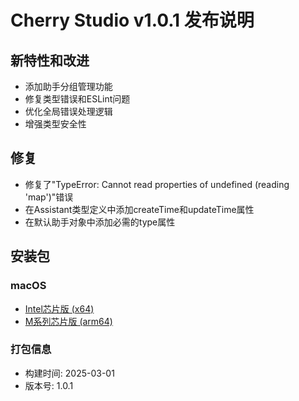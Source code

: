 # Cherry Studio v1.0.1 发布说明

## 新特性和改进

- 添加助手分组管理功能
- 修复类型错误和ESLint问题
- 优化全局错误处理逻辑
- 增强类型安全性

## 修复

- 修复了"TypeError: Cannot read properties of undefined (reading 'map')"错误
- 在Assistant类型定义中添加createTime和updateTime属性
- 在默认助手对象中添加必需的type属性

## 安装包

### macOS
- [Intel芯片版 (x64)](https://github.com/SiinXu/cherry-studio/releases/download/v1.0.1/Cherry.Studio-1.0.1-x64.dmg)
- [M系列芯片版 (arm64)](https://github.com/SiinXu/cherry-studio/releases/download/v1.0.1/Cherry.Studio-1.0.1-arm64.dmg)

### 打包信息
- 构建时间: 2025-03-01
- 版本号: 1.0.1
